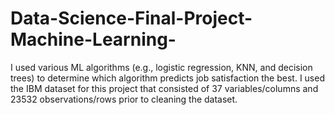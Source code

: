 # Data-Science-Final-Project-Machine-Learning-
I used various ML algorithms (e.g., logistic regression, KNN, and decision trees) to determine which algorithm predicts job satisfaction the best. I used the IBM dataset for this project that consisted of 37 variables/columns and 23532 observations/rows prior to cleaning the dataset. 
